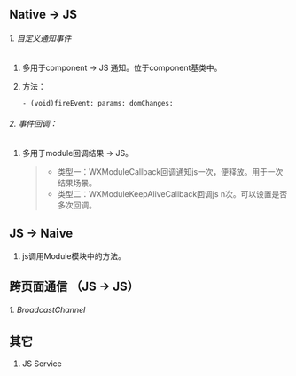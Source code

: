 ## Native -> JS

###### 1. 自定义通知事件

1. 多用于component -> JS 通知。位于component基类中。
2. 方法：

	``- (void)fireEvent: params: domChanges:``
	
	
###### 2. 事件回调：

1. 多用于module回调结果 -> JS。

	> * 类型一：WXModuleCallback回调通知js一次，便释放。用于一次结果场景。
	> * 类型二：WXModuleKeepAliveCallback回调js n次。可以设置是否多次回调。
	
	
## JS -> Naive

1. js调用Module模块中的方法。


## 跨页面通信	（JS -> JS）

###### 1. BroadcastChannel

## 其它

1. JS Service
